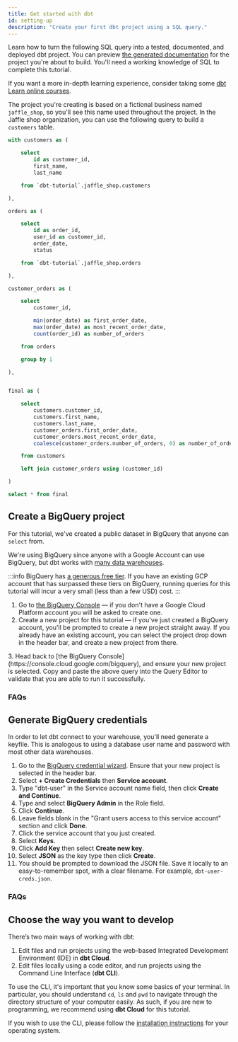 ```yaml
---
title: Get started with dbt
id: setting-up
description: "Create your first dbt project using a SQL query."
---
```


Learn how to turn the following SQL query into a tested, documented, and deployed dbt project. You can preview [the generated documentation](https://www.getdbt.com/getting-started-tutorial/#!/overview) for the project you're about to build. You'll need a working knowledge of SQL to complete this tutorial.

If you want a more in-depth learning experience, consider taking some [dbt Learn online courses](https://courses.getdbt.com/).

<LoomVideo id="cb99861ab1034f7fab5fa48529e61f85" />

The project you're creating is based on a fictional business named `jaffle_shop`, so you'll see this name used throughout the project. In the Jaffle shop organization, you can use the following query to build a `customers` table.

```sql
with customers as (

    select
        id as customer_id,
        first_name,
        last_name

    from `dbt-tutorial`.jaffle_shop.customers

),

orders as (

    select
        id as order_id,
        user_id as customer_id,
        order_date,
        status

    from `dbt-tutorial`.jaffle_shop.orders

),

customer_orders as (

    select
        customer_id,

        min(order_date) as first_order_date,
        max(order_date) as most_recent_order_date,
        count(order_id) as number_of_orders

    from orders

    group by 1

),


final as (

    select
        customers.customer_id,
        customers.first_name,
        customers.last_name,
        customer_orders.first_order_date,
        customer_orders.most_recent_order_date,
        coalesce(customer_orders.number_of_orders, 0) as number_of_orders

    from customers

    left join customer_orders using (customer_id)

)

select * from final
```

## Create a BigQuery project
For this tutorial, we've created a public dataset in BigQuery that anyone can `select` from.

We're using BigQuery since anyone with a Google Account can use BigQuery, but dbt works with [many data warehouses](available-adapters).

:::info
BigQuery has <a href="https://cloud.google.com/bigquery/pricing">a generous free tier</a>. If you have an existing GCP account that has surpassed these tiers on BigQuery, running queries for this tutorial will incur a very small (less than a few USD) cost.
:::

<LoomVideo id="9b8d852c7e754d978209c3a60b53464e" />

1. Go to [the BigQuery Console](https://console.cloud.google.com/bigquery) — if you don't have a Google Cloud Platform account you will be asked to create one.
2. Create a new project for this tutorial — if you've just created a BigQuery account, you'll be prompted to create a new project straight away. If you already have an existing account, you can select the project drop down in the header bar, and create a new project from there.
<Lightbox src="/img/create-bigquery-project.png" title="Create a new GCP project" />
3. Head back to [the BigQuery Console](https://console.cloud.google.com/bigquery), and ensure your new project is selected. Copy and paste the above query into the Query Editor to validate that you are able to run it successfully.
<Lightbox src="/img/successful-bigquery-query.png" title="Ensure you can run the above query" />


### FAQs
<FAQ src="loading-data" alt_header="The data in this tutorial is already loaded into BigQuery. How do I load data into my warehouse?" />

## Generate BigQuery credentials
In order to let dbt connect to your warehouse, you'll need generate a keyfile. This is analogous to using a database user name and password with most other data warehouses.

1. Go to the [BigQuery credential wizard](https://console.cloud.google.com/apis/credentials/wizard). Ensure that your new project is selected in the header bar.
2. Select **+ Create Credentials** then **Service account**.
3. Type "dbt-user" in the Service account name field, then click **Create and Continue**.
4. Type and select **BigQuery Admin** in the Role field.
5. Click **Continue**.
6. Leave fields blank in the "Grant users access to this service account" section and click **Done**.
7. Click the service account that you just created.
8. Select **Keys**.
9. Click **Add Key** then select **Create new key**. 
10. Select **JSON** as the key type then click **Create**.  
11. You should be prompted to download the JSON file. Save it locally to an easy-to-remember spot, with a clear filename. For example, `dbt-user-creds.json`.

### FAQs
<FAQ src="database-privileges" />

## Choose the way you want to develop
There’s two main ways of working with dbt:

1. Edit files and run projects using the web-based Integrated Development Environment (IDE) in **dbt Cloud**.
2. Edit files locally using a code editor, and run projects using the Command Line Interface (**dbt CLI**).

To use the CLI, it's important that you know some basics of your terminal. In particular, you should understand `cd`, `ls` and `pwd` to navigate through the directory structure of your computer easily. As such, if you are new to programming, we recommend using **dbt Cloud** for this tutorial.

If you wish to use the CLI, please follow the [installation instructions](/dbt-cli/install/overview) for your operating system.
